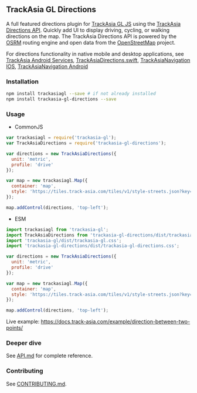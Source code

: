 TrackAsia GL Directions
---

A full featured directions plugin for [TrackAsia GL JS](https://github.com/track-asia/trackasia-gl-js) using the [TrackAsia Directions API](https://docs.track-asia.com/example/direction-between-two-points/). Quickly add UI to display driving, cycling, or walking directions on the map. The TrackAsia Directions API is powered by the [OSRM](http://project-osrm.org/) routing engine and open data from the [OpenStreetMap](https://www.openstreetmap.org/) project.

For directions functionality in native mobile and desktop applications, see [TrackAsia Android Services](https://github.com/track-asia/trackasia-java), [TrackAsiaDirections.swift](https://github.com/track-asia/trackasia-directions-swift/), [TrackAsiaNavigation IOS](https://github.com/track-asia/trackasia-navigation-ios), [TrackAsiaNavigation Android](https://github.com/track-asia/trackasia-navigation-android)
### Installation

```bash
npm install trackasiagl --save # if not already installed
npm install trackasia-gl-directions --save
```

### Usage
- CommonJS
```javascript
var trackasiagl = require('trackasia-gl');
var TrackAsiaDirections = require('trackasia-gl-directions');

var directions = new TrackAsiaDirections({
  unit: 'metric',
  profile: 'drive'
});

var map = new trackasiagl.Map({
  container: 'map',
  style: 'https://tiles.track-asia.com/tiles/v1/style-streets.json?key=public'
});

map.addControl(directions, 'top-left');
```
- ESM
```javascript
import trackasiagl from 'trackasia-gl';
import TrackAsiaDirections from 'trackasia-gl-directions/dist/trackasia-gl-directions';
import 'trackasia-gl/dist/trackasia-gl.css';
import 'trackasia-gl-directions/dist/trackasia-gl-directions.css';

var directions = new TrackAsiaDirections({
  unit: 'metric',
  profile: 'drive'
});

var map = new trackasiagl.Map({
  container: 'map',
  style: 'https://tiles.track-asia.com/tiles/v1/style-streets.json?key=public'
});

map.addControl(directions, 'top-left');
```
Live example: https://docs.track-asia.com/example/direction-between-two-points/

### Deeper dive

See [API.md](https://github.com/track-asia/trackasia-gl-directions/blob/master/API.md) for complete reference.

### Contributing

See [CONTRIBUTING.md](https://github.com/track-asia/trackasia-gl-directions/blob/master/CONTRIBUTING.md).
